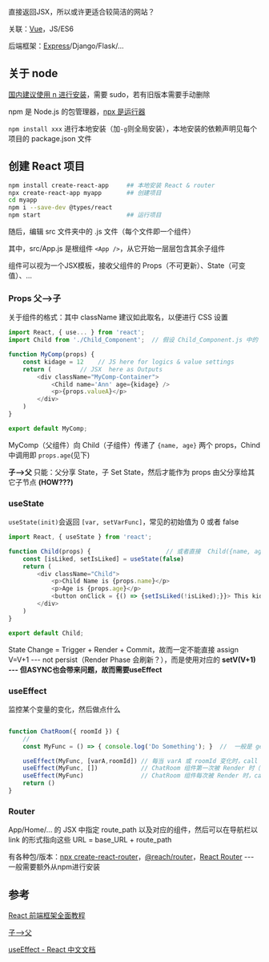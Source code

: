 

直接返回JSX，所以或许更适合较简洁的网站？

关联：[Vue](./Vue.md)，JS/ES6

后端框架：[Express](https://developer.mozilla.org/zh-CN/docs/Learn_web_development/Extensions/Server-side/Express_Nodejs)/Django/Flask/...

## 关于 node

[国内建议使用 n 进行安装](https://nodejs.org/en/download)，需要 sudo，若有旧版本需要手动删除

npm 是 Node.js 的包管理器，[npx 是运行器](https://dev.nodejs.cn/learn/the-npx-nodejs-package-runner/)

```npm install xxx``` 进行本地安装（加```-g```则全局安装），本地安装的依赖声明见每个项目的 package.json 文件



## 创建 React 项目

```bash
npm install create-react-app     ## 本地安装 React & router
npx create-react-app myapp       ## 创建项目
cd myapp
npm i --save-dev @types/react
npm start                        ## 运行项目
```

随后，编辑 src 文件夹中的 .js 文件（每个文件即一个组件）

其中，src/App.js 是根组件 ```<App />```，从它开始一层层包含其余子组件

组件可以视为一个JSX模板，接收父组件的 Props（不可更新）、State（可变值）、...


### Props 父-->子

关于组件的格式：其中 className 建议如此取名，以便进行 CSS 设置

```js
import React, { use... } from 'react';
import Child from './Child_Component';  // 假设 Child_Component.js 中的 function Child() 被 export

function MyComp(props) {
    const kidage = 12    // JS here for logics & value settings
    return (        // JSX  here as Outputs
        <div className="MyComp-Container">
            <Child name='Ann' age={kidage} /> 
            <p>{props.valueA}</p>
        </div>
    )
}

export default MyComp;   
```

MyComp（父组件）向 Child（子组件）传递了 ```{name, age}``` 两个 props，Chind 中调用即 ```props.age```(见下)

**子-->父** 只能：父分享 State，子 Set State，然后才能作为 props 由父分享给其它子节点 **(HOW???)**


### useState

```useState(init)```会返回 ```[var, setVarFunc]```，常见的初始值为 0 或者 false

```js
import React, { useState } from 'react';

function Child(props) {                     // 或者直接  Child({name, age})
    const [isLiked, setIsLiked] = useState(false)
    return (  
        <div className="Child">
            <p>Child Name is {props.name}</p>
            <p>Age is {props.age}</p>
            <button onClick = {() => {setIsLiked(!isLiked);}}> This kid {isLiked ? "Likes":"Dislikes"} Tomato   </button>
        </div>
    )
}

export default Child;   
```

State Change = Trigger + Render + Commit，故而一定不能直接 assign V=V+1 --- not persist（Render Phase 会刷新？），而是使用对应的 **setV(V+1) --- 但ASYNC也会带来问题，故而需要useEffect**


### useEffect

监控某个变量的变化，然后做点什么


```js

function ChatRoom({ roomId }) {
    //
    const MyFunc = () => { console.log('Do Something'); }  //  一般是 get("/api/xxx").then(onSucc)

    useEffect(MyFunc, [varA,roomId]) // 每当 varA 或 roomId 变化时，call MyFunc --- 注意：Effect 代码中使用的每个 响应式值 都必须声明为依赖项
    useEffect(MyFunc, [])            // ChatRoom 组件第一次被 Render 时（即 on mount），call MyFunc
    useEffect(MyFunc)                // ChatRoom 组件每次被 Render 时，call MyFunc
    return ()
}

```

### Router

App/Home/... 的 JSX 中指定 route_path 以及对应的组件，然后可以在导航栏以 link 的形式指向这些 URL = base_URL + route_path


有各种包/版本：[npx create-react-router](https://reactrouter.com/start/framework/routing)，[@reach/router](https://reach.tech/router/)，[React Router](https://react-guide.github.io/react-router-cn/docs/guides/basics/RouteConfiguration.html) --- 一般需要额外从npm进行安装


## 参考

[React 前端框架全面教程](https://blog.csdn.net/m0_70474954/article/details/143259099)

[子-->父](https://juejin.cn/post/7216182414710784037)

[useEffect - React 中文文档](https://zh-hans.react.dev/reference/react/useEffect)
